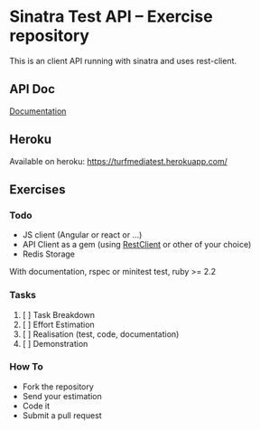 # Sinatra Test API – Exercise repository

This is an client API running with sinatra and uses rest-client.

## API Doc

[Documentation](doc/API.md)

## Heroku

Available on heroku: https://turfmediatest.herokuapp.com/

## Exercises

### Todo

* JS client (Angular or react or ...)
* API Client as a gem (using [RestClient](https://github.com/rest-client/rest-client) or other of your choice)
* Redis Storage

With documentation, rspec or minitest test, ruby >= 2.2

### Tasks

1. [ ] Task Breakdown
2. [ ] Effort Estimation
3. [ ] Realisation (test, code, documentation)
4. [ ] Demonstration

### How To

* Fork the repository
* Send your estimation
* Code it
* Submit a pull request
